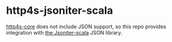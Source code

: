 # http4s-jsoniter-scala
[http4s-core](https://http4s.org) does not include JSON support, so this repo provides integration with [the Jsoniter-scala](https://github.com/plokhotnyuk/jsoniter-scala) JSON library.
